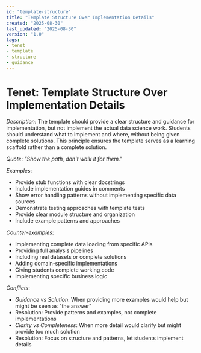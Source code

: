 ```yaml
---
id: "template-structure"
title: "Template Structure Over Implementation Details"
created: "2025-08-30"
last_updated: "2025-08-30"
version: "1.0"
tags:
- tenet
- template
- structure
- guidance
---
```


# Tenet: Template Structure Over Implementation Details

*Description*: The template should provide a clear structure and guidance for implementation, but not implement the actual data science work. Students should understand what to implement and where, without being given complete solutions. This principle ensures the template serves as a learning scaffold rather than a complete solution.

*Quote*: *"Show the path, don't walk it for them."*

*Examples*:
- Provide stub functions with clear docstrings
- Include implementation guides in comments
- Show error handling patterns without implementing specific data sources
- Demonstrate testing approaches with template tests
- Provide clear module structure and organization
- Include example patterns and approaches

*Counter-examples*:
- Implementing complete data loading from specific APIs
- Providing full analysis pipelines
- Including real datasets or complete solutions
- Adding domain-specific implementations
- Giving students complete working code
- Implementing specific business logic

*Conflicts*:
- *Guidance vs Solution*: When providing more examples would help but might be seen as "the answer"
- Resolution: Provide patterns and examples, not complete implementations
- *Clarity vs Completeness*: When more detail would clarify but might provide too much solution
- Resolution: Focus on structure and patterns, let students implement details
